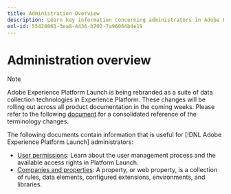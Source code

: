 ```yaml
---
title: Administration Overview
description: Learn key information concerning administrators in Adobe Experience Platform Launch.
exl-id: 55420861-3ea8-4436-b702-7a96064b4e19
---
```

# Administration overview

>[!NOTE]
>
>Adobe Experience Platform Launch is being rebranded as a suite of data collection technologies in Experience Platform. These changes will be rolling out across all product documentation in the coming weeks. Please refer to the following [document](../../launch-term-updates.md) for a consolidated reference of the terminology changes.

The following documents contain information that is useful for [!DNL Adobe Experience Platform Launch] administrators:

* [User permissions](user-permissions.md): Learn about the user management process and the available access rights in Platform Launch.
* [Companies and properties](companies-and-properties.md): A property, or web property, is a collection of rules, data elements, configured extensions, environments, and libraries.
